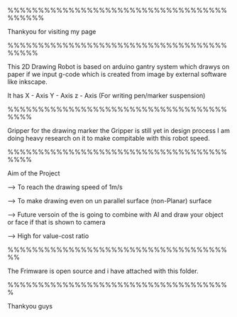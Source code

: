 %%%%%%%%%%%%%%%%%%%%%%%%%%%%%%%%%%%%%%%%%%

Thankyou for visiting my page 

%%%%%%%%%%%%%%%%%%%%%%%%%%%%%%%%%%%%%%%%%

This 2D Drawing Robot is based on arduino gantry system which drawys on paper if we input g-code which is created from image
by external software like inkscape.

It has
X - Axis 
Y - Axis 
z - Axis (For writing pen/marker suspension)

%%%%%%%%%%%%%%%%%%%%%%%%%%%%%%%%%%%%%%%%

Gripper for the drawing marker
 the Gripper is still yet in design process 
I am doing heavy research on it to make compitable with this robot speed.


%%%%%%%%%%%%%%%%%%%%%%%%%%%%%%%%%%%%%%%%

Aim of the Project

--> To reach the drawing speed of 1m/s

--> To make drawing even on un parallel surface (non-Planar) surface

--> Future versoin of the is going to combine with AI and draw your object or face if that is shown to camera

--> High for value-cost ratio

%%%%%%%%%%%%%%%%%%%%%%%%%%%%%%%%%%%%%%

The Frimware is open source and i have attached with this folder.

%%%%%%%%%%%%%%%%%%%%%%%%%%%%%%%%%%%%%

Thankyou guys
